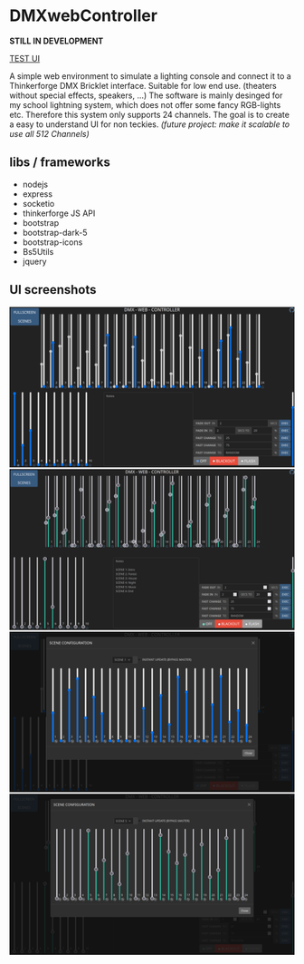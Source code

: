 # DMXwebController
<b>STILL IN DEVELOPMENT</b>

<a href="https://alessioc42.github.io/DMXwebController/site/">TEST UI</a>

A simple web environment to simulate a lighting console and connect it to a Thinkerforge DMX Bricklet interface. Suitable for low end use. (theaters without special effects, speakers, ...) The software is mainly desinged for my school lightning system, which does not offer some fancy RGB-lights etc. Therefore this system only supports 24 channels. The goal is to create a easy to understand UI for non teckies. <i>(future project: make it scalable to use all 512 Channels)</i>


## libs / frameworks
- nodejs
- express
- socketio
- thinkerforge JS API
- bootstrap
- bootstrap-dark-5
- bootstrap-icons
- Bs5Utils
- jquery


## UI screenshots
<img src="screenshots/screenshot1_chromium.png">
<img src="screenshots/screenshot1_firefox.png">
<img src="screenshots/screenshot2_chromium.png">
<img src="screenshots/screenshot2_firefox.png">
